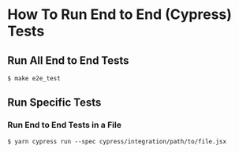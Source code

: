 # How To Run End to End (Cypress) Tests

## Run All End to End Tests

```console
$ make e2e_test
```

## Run Specific Tests

### Run End to End Tests in a File

```console
$ yarn cypress run --spec cypress/integration/path/to/file.jsx
```